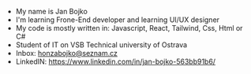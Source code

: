- My name is Jan Bojko
- I'm learning Frone-End developer and learning UI/UX designer
- My code is mostly written in: Javascript, React, Tailwind, Css, Html or C#
- Student of IT on VSB Technical university of Ostrava
- Inbox: honzabojko@seznam.cz
- LinkedIN: https://www.linkedin.com/in/jan-bojko-563bb91b6/
